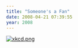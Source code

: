 ```yaml
---
title: "Someone's a Fan"
date: 2008-04-21 07:39:55
year: 2008
---
```

<a href="http://xkcd.com/413/" title="Someone's a Fan"><img src="{{site.github.url}}/files/2008/04/xkcd.png" alt="xkcd.png" border="0" /></a>
